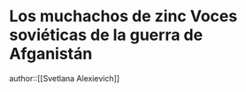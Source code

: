 # Los muchachos de zinc Voces soviéticas de la guerra de Afganistán

author::[[Svetlana Alexievich]]